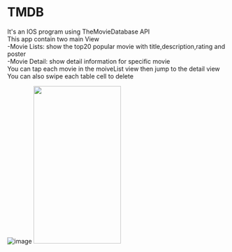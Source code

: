 # TMDB
It's an IOS program using TheMovieDatabase API  
This app contain two main View  
-Movie Lists: show the top20 popular movie with title,description,rating and poster  
-Movie Detail: show detail information for specific movie  
You can tap each movie in the moiveList view then jump to the detail view  
You can also swipe each table cell to delete  

![image](https://github.com/mmyduckx/TMDB/blob/master/TMDB.gif)
<img src="https://github.com/mmyduckx/TMDB/blob/master/TMDB.gif" width=200 height=360 />
